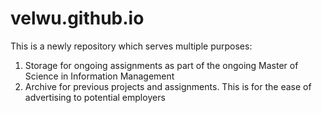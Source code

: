 # velwu.github.io

This is a newly repository which serves multiple purposes:
1. Storage for ongoing assignments as part of the ongoing Master of Science in Information Management
2. Archive for previous projects and assignments. This is for the ease of advertising to potential employers
